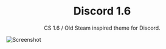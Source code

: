 <h1 align="center">Discord 1.6</h1> 
<p align="center">CS 1.6 / Old Steam inspired theme for Discord.</p>

![Screenshot](https://github.com/user-attachments/assets/eb8ac7d6-b7fd-4e38-abe6-f3e9be6eb706)